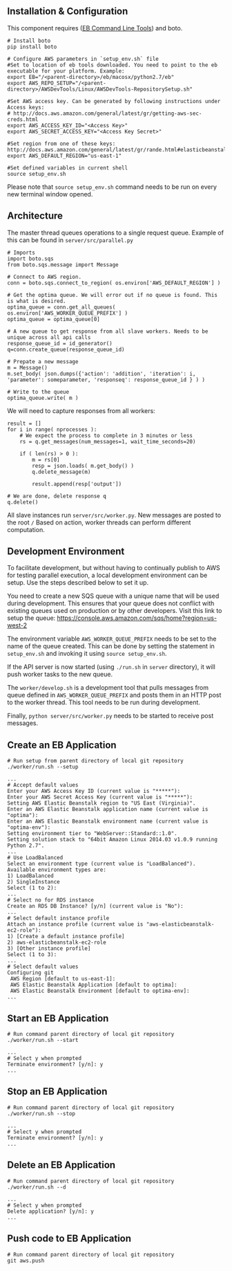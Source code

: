 Installation & Configuration
----------------------------

  This component requires ([EB Command Line Tools](http://aws.amazon.com/code/6752709412171743)) and boto.

    # Install boto
	pip install boto

    # Configure AWS parameters in `setup_env.sh` file
	#Set to location of eb tools downloaded. You need to point to the eb executable for your platform. Example:
	export EB="/<parent-directory>/eb/macosx/python2.7/eb"
	export AWS_REPO_SETUP="/<parent-directory>/AWSDevTools/Linux/AWSDevTools-RepositorySetup.sh"

	#Set AWS access key. Can be generated by following instructions under Access keys:
	# http://docs.aws.amazon.com/general/latest/gr/getting-aws-sec-creds.html
	export AWS_ACCESS_KEY_ID="<Access Key>"
	export AWS_SECRET_ACCESS_KEY="<Access Key Secret>"

	#Set region from one of these keys: http://docs.aws.amazon.com/general/latest/gr/rande.html#elasticbeanstalk_region
	export AWS_DEFAULT_REGION="us-east-1"

	#Set defined variables in current shell
	source setup_env.sh


Please note that `source setup_env.sh` command needs to be run on every new terminal window opened.

Architecture
------------

The master thread queues operations to a single request queue. Example of this can be found in `server/src/parallel.py`

	# Imports
	import boto.sqs
	from boto.sqs.message import Message

	# Connect to AWS region.
	conn = boto.sqs.connect_to_region( os.environ['AWS_DEFAULT_REGION'] )
    
	# Get the optima queue. We will error out if no queue is found. This is what is desired.
	optima_queue = conn.get_all_queues( os.environ['AWS_WORKER_QUEUE_PREFIX'] )
	optima_queue = optima_queue[0]

    # A new queue to get response from all slave workers. Needs to be unique across all api calls
    response_queue_id = id_generator()
    q=conn.create_queue(response_queue_id)

    # Prepate a new message
    m = Message()
    m.set_body( json.dumps({'action': 'addition', 'iteration': i, 'parameter': someparameter, 'responseq': response_queue_id } ) )

    # Write to the queue
    optima_queue.write( m )

We will need to capture responses from all workers:

    result = []
    for i in range( nprocesses ):
        # We expect the process to complete in 3 minutes or less
        rs = q.get_messages(num_messages=1, wait_time_seconds=20)
        
        if ( len(rs) > 0 ):
            m = rs[0]
            resp = json.loads( m.get_body() )
            q.delete_message(m)
        
            result.append(resp['output'])
   
    # We are done, delete response q
    q.delete()   

All slave instances run `server/src/worker.py`. New messages are posted to the root `/` Based on action, worker threads can perform different computation.

Development Environment
-----------------------

To facilitate development, but without having to continually publish to AWS for testing parallel execution, a local development environment can be setup. Use the steps described below to set it up. 

You need to create a new SQS queue with a unique name that will be used during development. This ensures that your queue does not conflict with existing queues used on production or by other developers. Visit this link to setup the queue: https://console.aws.amazon.com/sqs/home?region=us-west-2

The environment variable `AWS_WORKER_QUEUE_PREFIX` needs to be set to the name of the queue created. This can be done by setting the statement in `setup_env.sh` and invoking it using `source setup_env.sh`.

If the API server is now started (using `./run.sh` in `server` directory), it will push worker tasks to the new queue.

The `worker/develop.sh` is a development tool that pulls messages from queue defined in `AWS_WORKER_QUEUE_PREFIX` and posts them in an HTTP post to the worker thread. This tool needs to be run during development.

Finally, `python server/src/worker.py` needs to be started to receive post messages.

Create an EB Application
------------------------

    # Run setup from parent directory of local git repository
	./worker/run.sh --setup
	
	...
	# Accept default values
	Enter your AWS Access Key ID (current value is "*****"):
	Enter your AWS Secret Access Key (current value is "*****"):
	Setting AWS Elastic Beanstalk region to "US East (Virginia)".
	Enter an AWS Elastic Beanstalk application name (current value is "optima"):
	Enter an AWS Elastic Beanstalk environment name (current value is "optima-env"):
	Setting environment tier to "WebServer::Standard::1.0".
	Setting solution stack to "64bit Amazon Linux 2014.03 v1.0.9 running Python 2.7".
	...
	# Use LoadBalanced
	Select an environment type (current value is "LoadBalanced").
	Available environment types are:
	1) LoadBalanced
	2) SingleInstance
	Select (1 to 2):
	...
	# Select no for RDS instance
	Create an RDS DB Instance? [y/n] (current value is "No"):
	...
	# Select default instance profile
	Attach an instance profile (current value is "aws-elasticbeanstalk-ec2-role"):
	1) [Create a default instance profile]
	2) aws-elasticbeanstalk-ec2-role
	3) [Other instance profile]
	Select (1 to 3):
	...
	# Select default values
	Configuring git
	 AWS Region [default to us-east-1]:
	 AWS Elastic Beanstalk Application [default to optima]: 
	 AWS Elastic Beanstalk Environment [default to optima-env]:
	...
	


Start an EB Application
-----------------------

    # Run command parent directory of local git repository
	./worker/run.sh --start
	
	...
	# Select y when prompted
	Terminate environment? [y/n]: y
	...


Stop an EB Application
----------------------

    # Run command parent directory of local git repository
	./worker/run.sh --stop
	
	...
	# Select y when prompted
	Terminate environment? [y/n]: y
	...


Delete an EB Application
----------------------

    # Run command parent directory of local git repository
	./worker/run.sh --d
	
	...
	# Select y when prompted
	Delete application? [y/n]: y
	...


Push code to EB Application
---------------------------

    # Run command parent directory of local git repository
	git aws.push


